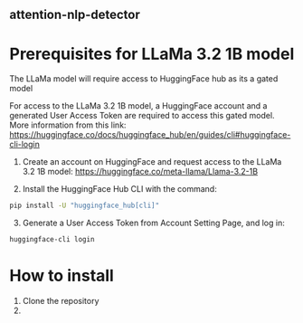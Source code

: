 ## attention-nlp-detector

# Prerequisites for LLaMa 3.2 1B model
The LLaMa model will require access to HuggingFace hub as its a gated model

For access to the LLaMa 3.2 1B model, a HuggingFace account and a generated User Access Token are required to access this gated model.
More information from this link: https://huggingface.co/docs/huggingface_hub/en/guides/cli#huggingface-cli-login

1. Create an account on HuggingFace and request access to the LLaMa 3.2 1B model:
https://huggingface.co/meta-llama/Llama-3.2-1B

2. Install the HuggingFace Hub CLI with the command:
```sh
pip install -U "huggingface_hub[cli]"
```

3. Generate a User Access Token from Account Setting Page, and log in:
```sh
huggingface-cli login
```

# How to install
1. Clone the repository
2. 